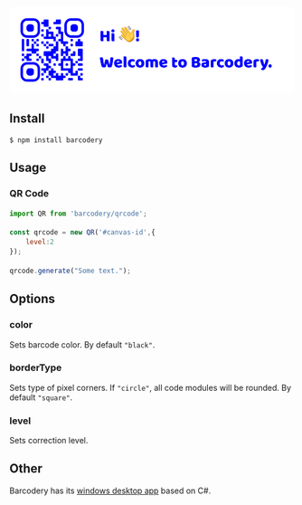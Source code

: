 ![welcome.png](github-welcome.png)
## Install
```
$ npm install barcodery
```
## Usage
### QR Code
``` Javascript
import QR from 'barcodery/qrcode';

const qrcode = new QR('#canvas-id',{
    level:2
});

qrcode.generate("Some text.");

```
## Options
### color
Sets barcode color. By default `"black"`.
### borderType
Sets type of pixel corners. If `"circle"`, all code modules will be rounded. By default `"square"`.
### level
Sets correction level.


## Other
Barcodery has its [windows desktop app](https://github.com/Preobars77/QRCodeGenerator) based on C#.
